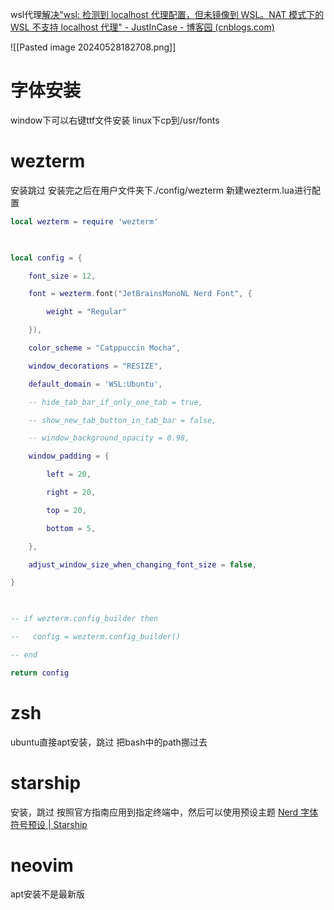 wsl代理[解决"wsl: 检测到 localhost 代理配置，但未镜像到 WSL。NAT 模式下的 WSL 不支持 localhost 代理" - JustInCase - 博客园 (cnblogs.com)](https://www.cnblogs.com/hg479/p/17869109.html)

![[Pasted image 20240528182708.png]]
# 字体安装
window下可以右键ttf文件安装
linux下cp到/usr/fonts

# wezterm
安装跳过
安装完之后在用户文件夹下./config/wezterm 新建wezterm.lua进行配置
```lua
local wezterm = require 'wezterm'

  

local config = {

    font_size = 12,

    font = wezterm.font("JetBrainsMonoNL Nerd Font", {

        weight = "Regular"

    }),

    color_scheme = "Catppuccin Mocha",

    window_decorations = "RESIZE",

    default_domain = 'WSL:Ubuntu',

    -- hide_tab_bar_if_only_one_tab = true,

    -- show_new_tab_button_in_tab_bar = false,

    -- window_background_opacity = 0.98,

    window_padding = {

        left = 20,

        right = 20,

        top = 20,

        bottom = 5,

    },

    adjust_window_size_when_changing_font_size = false,

}

  

-- if wezterm.config_builder then

--   config = wezterm.config_builder()

-- end

return config
```
# zsh
ubuntu直接apt安装，跳过
把bash中的path挪过去

# starship
安装，跳过
按照官方指南应用到指定终端中，然后可以使用预设主题
[Nerd 字体符号预设 | Starship](https://starship.rs/zh-CN/presets/nerd-font)

# neovim
apt安装不是最新版